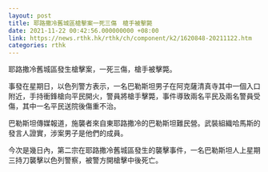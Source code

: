 ```yaml
---
layout: post
title: 耶路撒冷舊城區槍擊案一死三傷　槍手被擊斃
date: 2021-11-22 00:42:56.000000000 +08:00
link: https://news.rthk.hk/rthk/ch/component/k2/1620848-20211122.htm
categories: rthk
---
```


耶路撒冷舊城區發生槍擊案，一死三傷，槍手被擊斃。

事發在星期日，以色列警方表示，一名巴勒斯坦男子在阿克薩清真寺其中一個入口附近，手持衝鋒槍向平民開火，警員將槍手擊斃，事件導致兩名平民及兩名警員受傷，其中一名平民送院後傷重不治。

巴勒斯坦傳媒報道，施襲者來自東耶路撒冷的巴勒斯坦難民營。武裝組織哈馬斯的發言人證實，涉案男子是他們的成員。

今次是幾日內，第二宗在耶路撒冷舊城區發生的襲擊事件，一名巴勒斯坦人上星期三持刀襲擊以色列警察，被警方開槍擊中後死亡。
